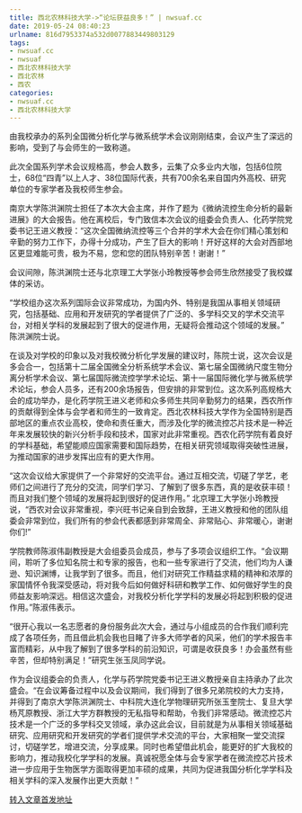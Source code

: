 ```yaml
---
title: 西北农林科技大学->“论坛获益良多！” | nwsuaf.cc
date: 2019-05-24 08:40:23
urlname: 816d7953374a532d0077883449803129
tags: 
- nwsuaf.cc
- nwsuaf
- 西北农林科技大学
- 西北农林
- 西农
categories:
- nwsuaf.cc
- 西北农林科技大学
---
```



由我校承办的系列全国微分析化学与微系统学术会议刚刚结束，会议产生了深远的影响，受到了与会师生的一致称道。

此次全国系列学术会议规格高，参会人数多，云集了众多业内大咖，包括6位院士，68位“四青”以上人才、38位国际代表，共有700余名来自国内外高校、研究单位的专家学者及我校师生参会。

南京大学陈洪渊院士担任了本次大会主席，并作了题为《微纳流控生命分析的最新进展》的大会报告。他在离校后，专门致信本次会议的组委会负责人、化药学院党委书记王进义教授：“这次全国微纳流控等三个合并的学术大会在你们精心策划和辛勤的努力工作下，办得十分成功，产生了巨大的影响！开好这样的大会对西部地区更显难能可贵，极为不易，您和您的团队特别辛苦！谢谢！”

会议间隙，陈洪渊院士还与北京理工大学张小玲教授等参会师生欣然接受了我校媒体的采访。

“学校组办这次系列国际会议非常成功，为国内外、特别是我国从事相关领域研究，包括基础、应用和开发研究的学者提供了广泛的、多学科交叉的学术交流平台，对相关学科的发展起到了很大的促进作用，无疑将会推动这个领域的发展。” 陈洪渊院士说。

在谈及对学校的印象以及对我校微分析化学发展的建议时，陈院士说，这次会议是多会合一，包括第十二届全国微全分析系统学术会议、第七届全国微纳尺度生物分离分析学术会议、第七届国际微流控学学术论坛、第十一届国际微化学与微系统学术论坛，参会人员多，还有200余场报告，但安排的非常到位。这次系列高规格大会的成功举办，是化药学院王进义老师和众多师生共同辛勤努力的结果，西农所作的贡献得到全体与会学者和师生的一致肯定。西北农林科技大学作为全国特别是西部地区的重点农业高校，使命和责任重大，而涉及化学的微流控芯片技术是一种近年来发展较快的新兴分析手段和技术，国家对此非常重视。西农化药学院有着良好的学科基础，希望能顺应国家需要和国际趋势，在相关研究领域取得突破性进展，为推动国家的进步发挥出应有的更大作用。

“这次会议给大家提供了一个非常好的交流平台。通过互相交流，切磋了学艺，老师们之间进行了充分的交流，同学们学习、了解到了很多东西，真的是收获丰硕！而且对我们整个领域的发展将起到很好的促进作用。” 北京理工大学张小玲教授说，“西农对会议非常重视，李兴旺书记亲自到会致辞，王进义教授和他的团队组委会非常到位，我们所有的参会代表都感到非常周全、非常贴心、非常暖心，谢谢你们!”

学院教师陈淑伟副教授是大会组委员会成员，参与了多项会议组织工作。“会议期间，聆听了多位知名院士和专家的报告，也和一些专家进行了交流，他们均为人谦逊、知识渊博，让我学到了很多。而且，他们对研究工作精益求精的精神和浓厚的家国情怀令我深受感动，将对我今后如何做好科研和教学工作、如何做好学生的良师益友影响深远。相信这次盛会，对我校分析化学学科的发展必将起到积极的促进作用。”陈淑伟表示。

“很开心我以一名志愿者的身份服务此次大会，通过与小组成员的合作我们顺利完成了各项任务，而且借此机会我也目睹了许多大师学者的风采，他们的学术报告丰富而精彩，从中我了解到了很多学科的前沿知识，可谓是收获良多！办会虽然有些辛苦，但却特别满足！”研究生张玉凤同学说。

作为会议组委会的负责人，化学与药学院党委书记王进义教授亲自主持承办了此次盛会。“在会议筹备过程中以及会议期间，我们得到了很多兄弟院校的大力支持，并得到了南京大学陈洪渊院士、中科院大连化学物理研究所张玉奎院士、复旦大学杨芃原教授、浙江大学方群教授的无私指导和帮助，令我们非常感动。微流控芯片技术是一个广泛的多学科交叉领域，承办这此会议，目前就是为从事相关领域基础研究、应用研究和开发研究的学者们提供学术交流的平台，大家相聚一堂交流探讨，切磋学艺，增进交流，分享成果。同时也希望借此机会，能更好的扩大我校的影响力，推动我校化学学科的发展。真诚祝愿全体与会专家学者在微流控芯片技术进一步应用于生物医学方面取得更加丰硕的成果，共同为促进我国分析化学学科及相关学科的深入发展作出更大贡献！”





[转入文章首发地址](https://news.nwsuaf.edu.cn/xnxw/89784.htm)